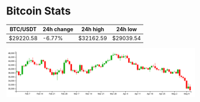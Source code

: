 # Bitcoin Stats

BTC/USDT|24h change|24h high|24h low|
|---|---|---|---|
|$29220.58|-6.77%|$32162.59|$29039.54|

<img src="./chart.svg">
